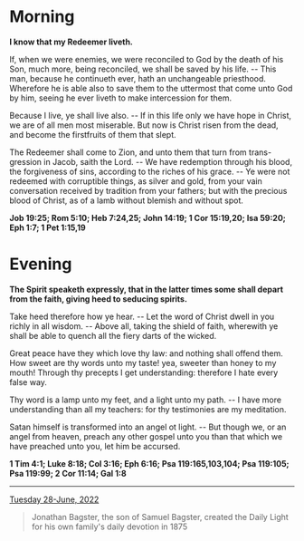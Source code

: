 # Morning

**I know that my Redeemer liveth.**
 
If, when we were enemies, we were reconciled to God by the death of his Son, much more, being reconciled, we shall be saved by his life. -- This man, because he continueth ever, hath an unchangeable priesthood. Wherefore he is able also to save them to the uttermost that come unto God by him, seeing he ever liveth to make intercession for them.
 
Because I live, ye shall live also. -- If in this life only we have hope in Christ, we are of all men most miserable. But now is Christ risen from the dead, and become the firstfruits of them that slept.
 
The Redeemer shall come to Zion, and unto them that turn from trans-gression in Jacob, saith the Lord. -- We have redemption through his blood, the forgiveness of sins, according to the riches of his grace. -- Ye were not redeemed with corruptible things, as silver and gold, from your vain conversation received by tradition from your fathers; but with the precious blood of Christ, as of a lamb without blemish and without spot.  

**Job 19:25; Rom 5:10; Heb 7:24,25; John 14:19; 1 Cor 15:19,20; Isa 59:20; Eph 1:7; 1 Pet 1:15,19**

# Evening

**The Spirit speaketh expressly, that in the latter times some shall depart from the faith, giving heed to seducing spirits.**
 
Take heed therefore how ye hear. -- Let the word of Christ dwell in you richly in all wisdom. -- Above all, taking the shield of faith, wherewith ye shall be able to quench all the fiery darts of the wicked.
 
Great peace have they which love thy law: and nothing shall offend them. How sweet are thy words unto my taste! yea, sweeter than honey to my mouth! Through thy precepts I get understanding: therefore I hate every false way.
 
Thy word is a lamp unto my feet, and a light unto my path. -- I have more understanding than all my teachers: for thy testimonies are my meditation.
 
Satan himself is transformed into an angel ot light. -- But though we, or an angel from heaven, preach any other gospel unto you than that which we have preached unto you, let him be accursed.  

**1 Tim 4:1; Luke 8:18; Col 3:16; Eph 6:16; Psa 119:165,103,104; Psa 119:105; Psa 119:99; 2 Cor 11:14; Gal 1:8**

---

[Tuesday 28-June, 2022](https://t.me/s/daily_light)

> Jonathan Bagster, the son of Samuel Bagster, created the Daily Light for his own family's daily devotion in 1875

